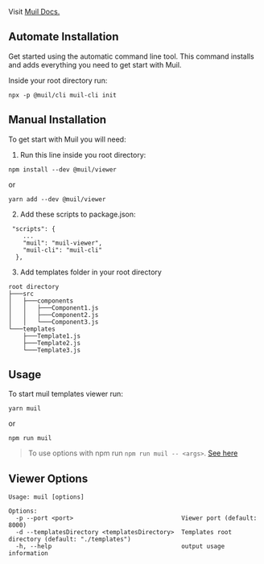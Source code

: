Visit [Muil Docs.](https://docs.muil.io)

## Automate Installation

Get started using the automatic command line tool. This command installs and adds everything you need to get start with Muil.

Inside your root directory run:

```
npx -p @muil/cli muil-cli init
```

## Manual Installation

To get start with Muil you will need:

1. Run this line inside you root directory:

```
npm install --dev @muil/viewer
```

or

```
yarn add --dev @muil/viewer
```

2. Add these scripts to package.json:

```
 "scripts": {
    ...
    "muil": "muil-viewer",
    "muil-cli": "muil-cli"
  },
```

3. Add templates folder in your root directory

```
root directory
├───src
│   ├───components
│   │   ├───Component1.js
│   │   ├───Component2.js
│   │   └───Component3.js
└───templates
    ├───Template1.js
    ├───Template2.js
    └───Template3.js
```

## Usage

To start muil templates viewer run:

```
yarn muil
```

or

```
npm run muil
```

> To use options with npm run `npm run muil -- <args>`. [See here](https://docs.npmjs.com/cli/run-script)

## Viewer Options

```
Usage: muil [options]

Options:
  -p --port <port>                              Viewer port (default: 8000)
  -d --templatesDirectory <templatesDirectory>  Templates root directory (default: "./templates")
  -h, --help                                    output usage information
```

